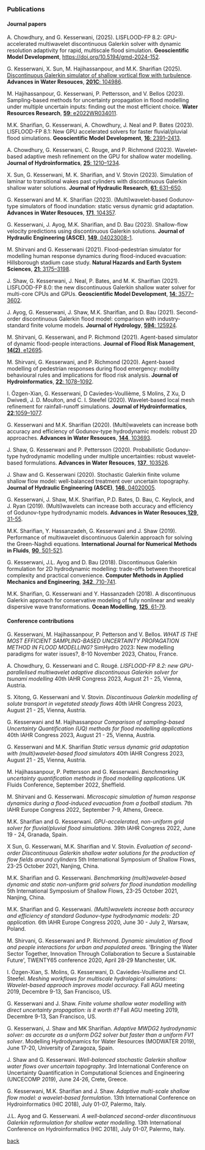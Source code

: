 
### Publications
#### Journal papers

A. Chowdhury, and G. Kesserwani, (2025). LISFLOOD-FP 8.2: GPU-accelerated multiwavelet discontinuous Galerkin solver with dynamic resolution adaptivity for rapid, multiscale flood simulation. **Geoscientific Model Development**, https://doi.org/10.5194/gmd-2024-152. 

G. Kesserwani, X. Sun, M. Hajihassanpour, and M.K. Sharifian (2025). [Discontinuous Galerkin simulator of shallow vortical flow with turbulence](https://drive.google.com/file/d/1x_8bgTIGzJzF_qTEDYUzbu82NsGrxpev/view?usp=sharing). **Advances in Water Resouces**, [**201C**: 104986](https://doi.org/10.1016/j.advwatres.2025.104986). 

M. Hajihassanpour, G. Kesserwani, P. Pettersson, and V. Bellos (2023). Sampling-based methods for uncertainty propagation in flood modelling under multiple uncertain inputs: finding out the most efficient choice. **Water Resources Research**, [**59**: e2022WR034011](https://doi.org/10.1029/2022WR034011). 

M.K. Sharifian,  G. Kesserwani, A. Chowdhury, J. Neal and P. Bates (2023). LISFLOOD-FP 8.1: New GPU accelerated solvers for faster fluvial/pluvial flood simulations. **Geoscientific Model Development**, [**16**: 2391–2413](https://doi.org/10.5194/gmd-16-2391-2023). 

A. Chowdhury, G. Kesserwani, C. Rouge, and P. Richmond (2023). Wavelet-based adaptive mesh refinement on the GPU for shallow water modelling. **Journal of Hydroinformatics**, [**25**: 1210–1234](https://doi.org/10.2166/hydro.2023.154).   

X. Sun, G. Kesserwani, M. K. Sharifian, and V. Stovin (2023). Simulation of laminar to transitional wakes past cylinders with discontinuous Galerkin shallow water solutions. **Journal of Hydraulic Research**, [**61**: 631–650](https://doi.org/10.1080/00221686.2023.2239750). 

G. Kesserwani and M. K. Sharifian (2023). (Multi)wavelet-based Godunov-type simulators of flood inundation: static versus dynamic grid adaptation. **Advances in Water Resouces**, [**171**, 104357](https://www.sciencedirect.com/science/article/pii/S0309170822002202). 

G. Kesserwani, J. Ayog, M.K. Sharifian, and D. Bau (2023). Shallow-flow velocity predictions using discontinuous Galerkin solutions. **Journal of Hydraulic Engineering (ASCE)**, [**149**, 04023008-1](https://ascelibrary.org/doi/10.1061/JHEND8.HYENG-13244).

M. Shirvani and G. Kesserwani (2021). Flood-pedestrian simulator for modelling human response dynamics during flood-induced evacuation: Hillsborough stadium case study. **Natural Hazards and Earth System Sciences**, [**21**: 3175–3198](https://nhess.copernicus.org/articles/21/3175/2021/nhess-21-3175-2021).

J. Shaw, G. Kesserwani, J. Neal, P. Bates, and M. K. Sharifian (2021). LISFLOOD-FP 8.0: the new discontinuous Galerkin shallow water solver for multi-core CPUs and GPUs. **Geoscientific Model Development**, [**14**: 3577–3602](https://doi.org/10.5194/gmd-14-3577-2021).  

J. Ayog, G. Kesserwani, J. Shaw, M.K. Sharifian, and D. Bau (2021). Second-order discontinuous Galerkin flood model: comparison with industry-standard finite volume models. **Journal of Hydrology**, [**594**: 125924](https://www.sciencedirect.com/science/article/abs/pii/S0022169420313858).

M. Shirvani, G. Kesserwani, and P. Richmond (2021). Agent-based simulator of dynamic flood-people interactions. **Journal of Flood Risk Management**, [**14(2)**, e12695](https://doi.org/10.1111/jfr3.12695).

M. Shirvani, G. Kesserwani, and P. Richmond (2020). Agent-based modelling of pedestrian responses during flood emergency: mobility behavioural rules and implications for flood risk analysis. **Journal of Hydroinformatics**, [**22**: 1078–1092](https://doi.org/10.2166/hydro.2020.031).

I. Özgen-Xian, G. Kesserwani, D Caviedes-Voullième, S Molins, Z Xu, D Dwivedi, J. D. Moulton, and C. I. Steefel (2020). Wavelet-based local mesh refinement for rainfall-runoff simulations. **Journal of Hydroinformatics**, [**22**:1059–1077](https://doi.org/10.2166/hydro.2020.198).

G. Kesserwani and M.K. Sharifian (2020). (Multi)wavelets can increase both accuracy and efficiency of Godunov-type hydrodynamic models: robust 2D approaches. **Advances in Water Resouces**, [**144**, 103693](https://doi.org/10.1016/j.advwatres.2020.103693). 

J. Shaw, G. Kesserwani and P. Pettersson (2020). Probabilistic Godunov-type hydrodynamic modelling under multiple uncertainties: robust wavelet-based formulations. **Advances in Water Resouces**, [**137**, 103526](https://doi.org/10.1016/j.advwatres.2020.103526).

J. Shaw and G. Kesserwani (2020). Stochastic Galerkin finite volume shallow flow model: well-balanced treatment over uncertain topography. **Journal of Hydraulic Engineering (ASCE)**, [**146**, 04020005](https://ascelibrary.org/doi/abs/10.1061/%28ASCE%29HY.1943-7900.0001705).

G. Kesserwani, J. Shaw, M.K. Sharifian, P.D. Bates, D. Bau, C. Keylock, and J. Ryan (2019). (Multi)wavelets can increase both accuracy and efficiency of Godunov-type hydrodynamic models. **Advances in Water Resouces**,[**129**, 31-55](https://www.sciencedirect.com/science/article/pii/S0309170819301770).

M.K. Sharifian, Y. Hassanzadeh, G. Kesserwani and J. Shaw (2019). Performance of multiwavelet discontinuous Galerkin approach for solving the Green-Naghdi equations. **International Journal for Numerical Methods in Fluids**, [**90**, 501-521](https://onlinelibrary.wiley.com/doi/full/10.1002/fld.4732).

G. Kesserwani, J.L. Ayog and D. Bau (2018). Discontinuous Galerkin formulation for 2D hydrodynamic modelling:
trade-offs between theoretical complexity and practical convenience. **Computer Methods in Applied Mechanics and Engineering**, [**342**,  710-741](https://doi.org/10.1016/j.cma.2018.08.003). 

M.K. Sharifian, G. Kesserwani and Y. Hassanzadeh (2018). A discontinuous Galerkin approach for conservative modeling of fully
nonlinear and weakly dispersive wave transformations. **Ocean Modelling**, [**125**, 61-79](https://www.sciencedirect.com/science/article/pii/S146350031830101X).


#### Conference contributions

G. Kesserwani, M. Hajihassanpour, P. Petterson and V. Bellos. _WHAT IS THE MOST EFFICIENT SAMPLING-BASED UNCERTAINTY PROPAGATION METHOD IN FLOOD MODELLING?_ SimHydro 2023: New modelling paradigms for water issues?, 8-10 November 2023, Chatou, France.

A. Chowdhury, G. Kesserwani and C. Rougé. _LISFLOOD-FP 8.2: new GPU-parallelised multiwavelet adaptive discontinuous Galerkin solver for tsunami modelling_ 40th IAHR Congress 2023, August 21 - 25, Vienna, Austria.

S. Xitong, G. Kesserwani and V. Stovin. _Discontinuous Galerkin modelling of solute transport in vegetated steady flows_ 40th IAHR Congress 2023, August 21 - 25, Vienna, Austria.

G. Kesserwani and M. Hajihassanpour _Comparison of sampling-based Uncertainty Quantification (UQ) methods for flood modelling applications_ 40th IAHR Congress 2023, August 21 - 25, Vienna, Austria.

G. Kesserwani and M.K. Sharifian _Static versus dynamic grid adaptation with (multi)wavelet-based flood simulators_ 40th IAHR Congress 2023, August 21 - 25, Vienna, Austria.

M.  Hajihassanpour, P. Pettersson and G. Kesserwani. _Benchmarking uncertainty quantification methods in flood modelling applications._ UK Fluids Conference, September 2022, Sheffield. 

M. Shirvani and G. Kesserwani. _Microscopic simulation of human response dynamics during a flood-induced evacuation from a football stadium._ 7th IAHR Europe Congress 2022, September 7-9, Athens, Greece.

M.K. Sharifian and G. Kesserwani. _GPU-accelerated, non-uniform grid solver for fluvial/pluvial flood simulations._ 39th IAHR Congress 2022, June 19 - 24, Granada, Spain.

X Sun, G. Kesserwani, M.K. Sharifian and V. Stovin. _Evaluation of second-order Discontinuous Galerkin shallow water solutions for the production of flow fields around cylinders_ 5th International Symposium of Shallow Flows, 23-25 October 2021, Nanjing, China.

M.K. Sharifian and G. Kesserwani. _Benchmarking (multi)wavelet-based dynamic and static non-uniform grid solvers for flood inundation modelling_ 5th International Symposium of Shallow Flows, 23-25 October 2021, Nanjing, China.

M.K. Sharifian and G. Kesserwani. _(Multi)wavelets increase both accuracy and efficiency of standard Godunov-type hydrodynamic models: 2D application._ 6th IAHR Europe Congress 2020, June 30 - July 2, Warsaw, Poland.  

M. Shirvani, G. Kesserwani and P. Richmond. _Dynamic simulation of flood and people interactions for urban and populated areas._ 'Bringing the Water Sector Together, Innovation Through Collaboration to Secure a Sustainable Future', TWENTY65 conference 2020, April 28-29 Manchester, UK. 

I. Özgen-Xian, S. Molins, G. Kesserwani, D. Caviedes-Voullieme and CI. Steefel. _Meshing workflows for multiscale hydrological simulations: Wavelet-based approach improves model accuracy._ Fall AGU meeting 2019, Decembre 9-13, San Francisco, US.

G. Kesserwani and J. Shaw. _Finite volume shallow water modelling with direct uncertainty propagation: is it worth it?_ Fall AGU meeting 2019, Decembre 9-13, San Francisco, US.  

G. Kesserwani, J. Shaw and MK Sharifian. _Adaptive MWDG2 hydrodynamic solver: as accurate as a uniform DG2 solver but faster than a uniform FV1 solver_. Modelling Hydrodynamics for Water Resources (MODWATER 2019), June 17-20, University of Zaragoza, Spain.

J. Shaw and G. Kesserwani. _Well-balanced stochastic Galerkin shallow water flows over uncertain topography_. 3rd International Conference on Uncertainty Quantification in Computational Sciences and Engineering (UNCECOMP 2019), June 24-26, Crete, Greece.

G. Kesserwani, M.K. Sharifian and J. Shaw. _Adaptive multi-scale shallow flow model: a wavelet-based formulation_. 13th International Conference on Hydroinformatics (HIC 2018), July 01-07, Palermo, Italy. 

J.L. Ayog and G. Kesserwani. _A well-balanced second-order discontinuous Galerkin reformulation for shallow water modelling_. 13th International Conference on Hydroinformatics (HIC 2018), July 01-07, Palermo, Italy. 



[back](./)
